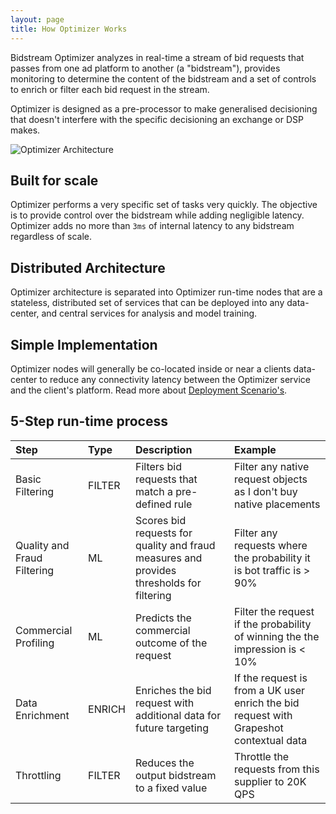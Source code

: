 ```yaml
---
layout: page
title: How Optimizer Works
---
```


Bidstream Optimizer analyzes in real-time a stream of bid requests that passes from one ad platform to another (a "bidstream"), provides monitoring to determine the content of the bidstream and a set of controls to enrich or filter each bid request in the stream.

Optimizer is designed as a pre-processor to make generalised decisioning that doesn't interfere with the specific decisioning an exchange or DSP makes.

![Optimizer Architecture](https://docs.google.com/drawings/d/1aTqqnJSk6gunFY6p2bSZY_VG7h3ZTyuTvoGfbRwvT0E/pub?w=1072&h=294)

## Built for scale

Optimizer performs a very specific set of tasks very quickly. The objective is to provide control over the bidstream while adding negligible latency. Optimizer adds no more than `3ms` of internal latency to any bidstream regardless of scale.

## Distributed Architecture

Optimizer architecture is separated into Optimizer run-time nodes that are a stateless, distributed set of services that can be deployed into any data-center, and central services for analysis and model training.

## Simple Implementation

Optimizer nodes will generally be co-located inside or near a clients data-center to reduce any connectivity latency between the Optimizer service and the client's platform. Read more about [Deployment Scenario's](deployment-scenarios).

## 5-Step run-time process

Step | Type | Description | Example
:--- | :--- | :--- | :---
Basic Filtering | FILTER | Filters bid requests that match a pre-defined rule | Filter any native request objects as I don't buy native placements
Quality and Fraud Filtering | ML | Scores bid requests for quality and fraud measures and provides thresholds for filtering | Filter any requests where the probability it is bot traffic is > 90% 
Commercial Profiling | ML | Predicts the commercial outcome of the request | Filter the request if the probability of winning the the impression is < 10%
Data Enrichment | ENRICH | Enriches the bid request with additional data for future targeting | If the request is from a UK user enrich the bid request with Grapeshot contextual data
Throttling | FILTER | Reduces the output bidstream to a fixed value | Throttle the requests from this supplier to 20K QPS
